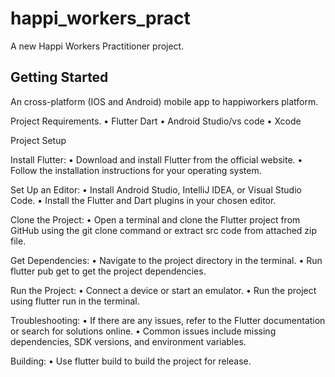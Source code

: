 # happi_workers_pract

A new Happi Workers Practitioner project.

## Getting Started


An cross-platform (IOS and Android) mobile app to happiworkers platform.

Project Requirements.
•	Flutter Dart
•	Android Studio/vs code
•	Xcode

Project Setup

Install Flutter:
•	Download and install Flutter from the official website.
•	Follow the installation instructions for your operating system.

Set Up an Editor:
•	Install Android Studio, IntelliJ IDEA, or Visual Studio Code.
•	Install the Flutter and Dart plugins in your chosen editor.

Clone the Project:
•	Open a terminal and clone the Flutter project from GitHub using the git clone command or 
    extract src code from attached zip file.

Get Dependencies:
•	Navigate to the project directory in the terminal.
•	Run flutter pub get to get the project dependencies.



Run the Project:
•	Connect a device or start an emulator.
•	Run the project using flutter run in the terminal.

Troubleshooting:
•	If there are any issues, refer to the Flutter documentation or search for solutions online.
•	Common issues include missing dependencies, SDK versions, and environment variables.

Building:
•	Use flutter build to build the project for release.
